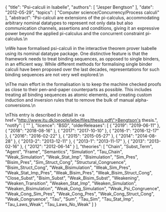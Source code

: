 {
    "title": "Psi-calculi in Isabelle",
    "authors": [
        "Jesper Bengtson"
    ],
    "date": "2012-05-29",
    "topics": [
        "Computer science/Concurrency/Process calculi"
    ],
    "abstract": "Psi-calculi are extensions of the pi-calculus, accommodating arbitrary nominal datatypes to represent not only data but also communication channels, assertions and conditions, giving it an expressive power beyond the applied pi-calculus and the concurrent constraint pi-calculus.\n<p>\nWe have formalised psi-calculi in the interactive theorem prover Isabelle using its nominal datatype package. One distinctive feature is that the framework needs to treat binding sequences, as opposed to single binders, in an efficient way. While different methods for formalising single binder calculi have been proposed over the last decades, representations for such binding sequences are not very well explored.\n<p>\nThe main effort in the formalisation is to keep the machine checked proofs as close to their pen-and-paper counterparts as possible. This includes treating all binding sequences as atomic elements, and creating custom induction and inversion rules that to remove the bulk of manual alpha-conversions.\n<p>\nThis entry is described in detail in <a href=\"http://www.itu.dk/people/jebe/files/thesis.pdf\">Bengtson's thesis</a>.",
    "notify": [
        ""
    ],
    "licence": "BSD",
    "olderReleases": [
        {
            "2019": "2019-06-11"
        },
        {
            "2018": "2018-08-16"
        },
        {
            "2017": "2017-10-10"
        },
        {
            "2016-1": "2016-12-17"
        },
        {
            "2016": "2016-02-22"
        },
        {
            "2015": "2015-05-27"
        },
        {
            "2014": "2014-08-28"
        },
        {
            "2013-2": "2013-12-11"
        },
        {
            "2013-1": "2013-11-17"
        },
        {
            "2013": "2013-02-16"
        },
        {
            "2012": "2012-06-14"
        }
    ],
    "theories": [
        "Chain",
        "Subst_Term",
        "Agent",
        "Frame",
        "Semantics",
        "Simulation",
        "Tau_Chain",
        "Weak_Simulation",
        "Weak_Stat_Imp",
        "Bisimulation",
        "Sim_Pres",
        "Bisim_Pres",
        "Sim_Struct_Cong",
        "Structural_Congruence",
        "Bisim_Struct_Cong",
        "Weak_Bisimulation",
        "Weak_Sim_Pres",
        "Weak_Stat_Imp_Pres",
        "Weak_Bisim_Pres",
        "Weak_Bisim_Struct_Cong",
        "Close_Subst",
        "Bisim_Subst",
        "Weak_Bisim_Subst",
        "Weakening",
        "Weaken_Transition",
        "Weaken_Stat_Imp",
        "Weaken_Simulation",
        "Weaken_Bisimulation",
        "Weak_Cong_Simulation",
        "Weak_Psi_Congruence",
        "Weak_Cong_Sim_Pres",
        "Weak_Cong_Pres",
        "Weak_Cong_Struct_Cong",
        "Weak_Congruence",
        "Tau",
        "Sum",
        "Tau_Sim",
        "Tau_Stat_Imp",
        "Tau_Laws_Weak",
        "Tau_Laws_No_Weak"
    ]
}